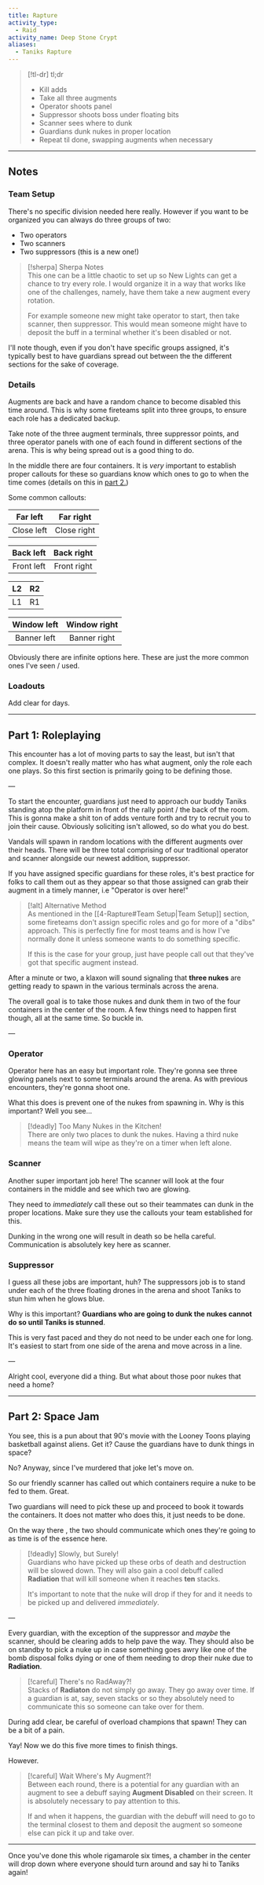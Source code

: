 ```yaml
---
title: Rapture  
activity_type:
  - Raid
activity_name: Deep Stone Crypt  
aliases:
  - Taniks Rapture
---
```


> [!tl-dr]  tl;dr
> - Kill adds  
> - Take all three augments  
> - Operator shoots panel  
> - Suppressor shoots boss under floating bits  
> - Scanner sees where to dunk  
> - Guardians dunk nukes in proper location  
> - Repeat til done, swapping augments when necessary  

___  
  

## Notes  

  

### Team Setup  

  
There's no specific division needed here really. However if you want to be organized you can always do three groups of two:  
- Two operators  
- Two scanners  
- Two suppressors (this is a new one!)  

> [!sherpa] Sherpa Notes  
> This one can be a little chaotic to set up so New Lights can get a chance to try every role. I would organize it in a way that works like one of the challenges, namely, have them take a new augment every rotation.  
>
> For example someone new might take operator to start, then take scanner, then suppressor. This would mean someone might have to deposit the buff in a terminal whether it's been disabled or not.  

I'll note though, even if you don't have specific groups assigned, it's typically best to have guardians spread out between the the different sections for the sake of coverage.  
  

### Details  

  
Augments are back and have a random chance to become disabled this time around. This is why some fireteams split into three groups, to ensure each role has a dedicated backup.  
  
Take note of the three augment terminals, three suppressor points, and three operator panels with one of each found in different sections of the arena. This is why being spread out is a good thing to do.  
  
In the middle there are four containers. It is *very* important to establish proper callouts for these so guardians know which ones to go to when the time comes (details on this in [part 2.](#part-2-space-jam))  
  
Some common callouts:  

| Far left | Far right |  
| :--: | :--: |  
| Close left | Close right |  

| Back left | Back right |  
| :--: | :--: |  
| Front left | Front right |  

| L2 | R2 |  
| :--: | :--: |  
| L1 | R1 |  

| Window left | Window right |  
| :--: | :--: |  
| Banner left | Banner right |  

Obviously there are infinite options here. These are just the more common ones I've seen / used.  
  

### Loadouts  

  
Add clear for days.  
  
----  
  

## Part 1: Roleplaying  

  
This encounter has a lot of moving parts to say the least, but isn't that complex. It doesn't really matter who has what augment, only the role each one plays. So this first section is primarily going to be defining those.  
  
—  
  
To start the encounter, guardians just need to approach our buddy Taniks standing atop the platform in front of the rally point / the back of the room. This is gonna make a shit ton of adds venture forth and try to recruit you to join their cause. Obviously soliciting isn't allowed, so do what you do best.  
  
Vandals will spawn in random locations with the different augments over their heads. There will be three total comprising of our traditional operator and scanner alongside our newest addition, suppressor.  
  
If you have assigned specific guardians for these roles, it's best practice for folks to call them out as they appear so that those assigned can grab their augment in a timely manner, i.e "Operator is over here!"  

> [!alt] Alternative Method  
> As mentioned in the [[4-Rapture#Team Setup|Team Setup]] section, some fireteams don't assign specific roles and go for more of a "dibs" approach. This is perfectly fine for most teams and is how I've normally done it unless someone wants to do something specific.  
>
> If this is the case for your group, just have people call out that they've got that specific augment instead.  

After a minute or two, a klaxon will sound signaling that **three nukes** are getting ready to spawn in the various terminals across the arena.  
  
The overall goal is to take those nukes and dunk them in two of the four containers in the center of the room. A few things need to happen first though, all at the same time. So buckle in.  
  
—  
  

### Operator  

  
Operator here has an easy but important role. They're gonna see three glowing panels next to some terminals around the arena. As with previous encounters, they're gonna shoot one.  
  
What this does is prevent one of the nukes from spawning in. Why is this important? Well you see...  

> [!deadly] Too Many Nukes in the Kitchen!  
> There are only two places to dunk the nukes. Having a third nuke means the team will wipe as they're on a timer when left alone.  

### Scanner  

  
Another super important job here! The scanner will look at the four containers in the middle and see which two are glowing.  
  
They need to *immediately* call these out so their teammates can dunk in the proper locations. Make sure they use the callouts your team established for this.  
  
Dunking in the wrong one will result in death so be hella careful. Communication is absolutely key here as scanner.  
  

### Suppressor  

  
I guess all these jobs are important, huh? The suppressors job is to stand under each of the three floating drones in the arena and shoot Taniks to stun him when he glows blue.  
  
Why is this important? **Guardians who are going to dunk the nukes cannot do so until Taniks is stunned**.  
  
This is very fast paced and they do not need to be under each one for long. It's easiest to start from one side of the arena and move across in a line.  
  
—  
  
Alright cool, everyone did a thing. But what about those poor nukes that need a home?  
  
---  
  

## Part 2: Space Jam  

  
You see, this is a pun about that 90's movie with the Looney Toons playing basketball against aliens. Get it? Cause the guardians have to dunk things in space?  
  
No? Anyway, since I've murdered that joke let's move on.  
  
So our friendly scanner has called out which containers require a nuke to be fed to them. Great.  
  
Two guardians will need to pick these up and proceed to book it towards the containers. It does not matter who does this, it just needs to be done.  
  
On the way there , the two should communicate which ones they're going to as time is of the essence here.  

> [!deadly] Slowly, but Surely!  
> Guardians who have picked up these orbs of death and destruction will be slowed down. They will also gain a cool debuff called **Radiation** that will kill someone when it reaches **ten** stacks.  
>
> It's important to note that the nuke will drop if they for and it needs to be picked up and delivered *immediately*.  

—  
  
Every guardian, with the exception of the suppressor and *maybe* the scanner, should be clearing adds to help pave the way. They should also be on standby to pick a nuke up in case something goes awry like one of the bomb disposal folks dying or one of them needing to drop their nuke due to **Radiation**.  

> [!careful] There's no RadAway?!  
> Stacks of **Radiaton** do not simply go away. They go away over time. If a guardian is at, say, seven stacks or so they absolutely need to communicate this so someone can take over for them.  

During add clear, be careful of overload champions that spawn! They can be a bit of a pain.  
  
Yay! Now we do this five more times to finish things.  
  
However.  

> [!careful] Wait Where's My Augment?!  
> Between each round, there is a potential for any guardian with an augment to see a debuff saying **Augment Disabled** on their screen. It is absolutely necessary to pay attention to this.  
>
> If and when it happens, the guardian with the debuff will need to go to the terminal closest to them and deposit the augment so someone else can pick it up and take over.  

---  
  
Once you've done this whole rigamarole six times, a chamber in the center will drop down where everyone should turn around and say hi to Taniks again!